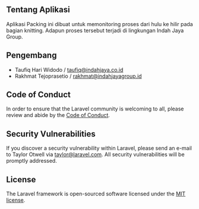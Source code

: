 ## Tentang Aplikasi

Aplikasi Packing ini dibuat untuk memonitoring proses dari hulu ke hilir pada bagian knitting. Adapun proses tersebut terjadi di lingkungan Indah Jaya Group.

## Pengembang

- Taufiq Hari Widodo / taufiq@indahjaya.co.id
- Rakhmat Tejoprasetio / rakhmat@indahjayagroup.id

## Code of Conduct

In order to ensure that the Laravel community is welcoming to all, please review and abide by the [Code of Conduct](https://laravel.com/docs/contributions#code-of-conduct).

## Security Vulnerabilities

If you discover a security vulnerability within Laravel, please send an e-mail to Taylor Otwell via [taylor@laravel.com](mailto:taylor@laravel.com). All security vulnerabilities will be promptly addressed.

## License

The Laravel framework is open-sourced software licensed under the [MIT license](https://opensource.org/licenses/MIT).
